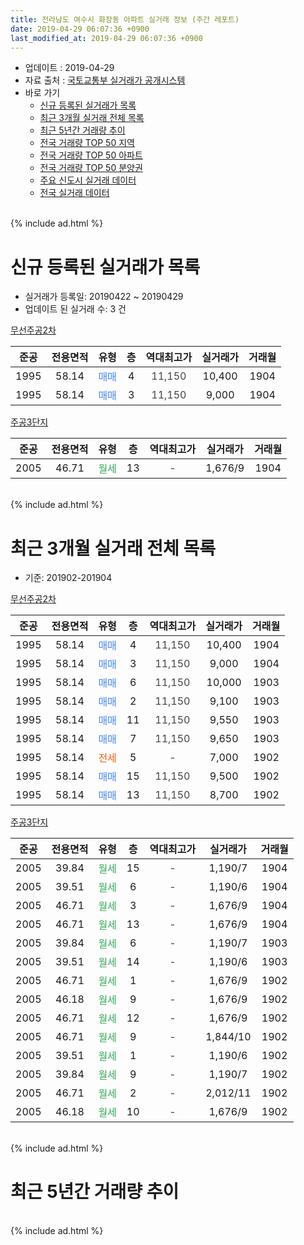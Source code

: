 ```yaml
---
title: 전라남도 여수시 화장동 아파트 실거래 정보 (주간 레포트)
date: 2019-04-29 06:07:36 +0900
last_modified_at: 2019-04-29 06:07:36 +0900
---
```


* 업데이트 : 2019-04-29
* 자료 출처 : [국토교통부 실거래가 공개시스템](http://rt.molit.go.kr)
* 바로 가기
    * [신규 등록된 실거래가 목록](#신규-등록된-실거래가-목록)
    * [최근 3개월 실거래 전체 목록](#최근-3개월-실거래-전체-목록)
    * [최근 5년간 거래량 추이](#최근-5년간-거래량-추이)
    * [전국 거래량 TOP 50 지역](https://inasie.github.io/apt-trade-info/최근-3개월-전국에서-가장-거래가-많이-발생한-지역)
    * [전국 거래량 TOP 50 아파트](https://inasie.github.io/apt-trade-info/최근-3개월-전국에서-가장-거래가-많이-발생한-아파트)
    * [전국 거래량 TOP 50 분양권](https://inasie.github.io/apt-trade-info/최근-3개월-전국에서-가장-거래가-많이-발생한-분양권)
    * [주요 신도시 실거래 데이터](https://inasie.github.io/apt-trade-info/주요-신도시)
    * [전국 실거래 데이터](https://inasie.github.io/apt-trade-info/전국)
<br>
{% include ad.html %}
<br>

# 신규 등록된 실거래가 목록
* 실거래가 등록일: 20190422 ~ 20190429
* 업데이트 된 실거래 수: 3 건


[무선주공2차](https://search.naver.com/search.naver?query=%EC%A0%84%EB%9D%BC%EB%82%A8%EB%8F%84+%EC%97%AC%EC%88%98%EC%8B%9C+%ED%99%94%EC%9E%A5%EB%8F%99+%EB%AC%B4%EC%84%A0%EC%A3%BC%EA%B3%B52%EC%B0%A8)

|준공|전용면적|유형|층|역대최고가|실거래가|거래월|
|:---:|:---:|:---:|:---:|:---:|:---:|:---:|
|1995|58.14|<span style="color:#4285f3">매매</span>|4|<span style="color:#444444">11,150</span>|10,400|1904|
|1995|58.14|<span style="color:#4285f3">매매</span>|3|<span style="color:#444444">11,150</span>|9,000|1904|

[주공3단지](https://search.naver.com/search.naver?query=%EC%A0%84%EB%9D%BC%EB%82%A8%EB%8F%84+%EC%97%AC%EC%88%98%EC%8B%9C+%ED%99%94%EC%9E%A5%EB%8F%99+%EC%A3%BC%EA%B3%B53%EB%8B%A8%EC%A7%80)

|준공|전용면적|유형|층|역대최고가|실거래가|거래월|
|:---:|:---:|:---:|:---:|:---:|:---:|:---:|
|2005|46.71|<span style="color:#34a853">월세</span>|13|<span style="color:#444444">-</span>|1,676/9|1904|


<br>
{% include ad.html %}
<br>

# 최근 3개월 실거래 전체 목록
* 기준: 201902-201904


[무선주공2차](https://search.naver.com/search.naver?query=%EC%A0%84%EB%9D%BC%EB%82%A8%EB%8F%84+%EC%97%AC%EC%88%98%EC%8B%9C+%ED%99%94%EC%9E%A5%EB%8F%99+%EB%AC%B4%EC%84%A0%EC%A3%BC%EA%B3%B52%EC%B0%A8)

|준공|전용면적|유형|층|역대최고가|실거래가|거래월|
|:---:|:---:|:---:|:---:|:---:|:---:|:---:|
|1995|58.14|<span style="color:#4285f3">매매</span>|4|<span style="color:#444444">11,150</span>|10,400|1904|
|1995|58.14|<span style="color:#4285f3">매매</span>|3|<span style="color:#444444">11,150</span>|9,000|1904|
|1995|58.14|<span style="color:#4285f3">매매</span>|6|<span style="color:#444444">11,150</span>|10,000|1903|
|1995|58.14|<span style="color:#4285f3">매매</span>|2|<span style="color:#444444">11,150</span>|9,100|1903|
|1995|58.14|<span style="color:#4285f3">매매</span>|11|<span style="color:#444444">11,150</span>|9,550|1903|
|1995|58.14|<span style="color:#4285f3">매매</span>|7|<span style="color:#444444">11,150</span>|9,650|1903|
|1995|58.14|<span style="color:#ff5a00">전세</span>|5|<span style="color:#444444">-</span>|7,000|1902|
|1995|58.14|<span style="color:#4285f3">매매</span>|15|<span style="color:#444444">11,150</span>|9,500|1902|
|1995|58.14|<span style="color:#4285f3">매매</span>|13|<span style="color:#444444">11,150</span>|8,700|1902|

[주공3단지](https://search.naver.com/search.naver?query=%EC%A0%84%EB%9D%BC%EB%82%A8%EB%8F%84+%EC%97%AC%EC%88%98%EC%8B%9C+%ED%99%94%EC%9E%A5%EB%8F%99+%EC%A3%BC%EA%B3%B53%EB%8B%A8%EC%A7%80)

|준공|전용면적|유형|층|역대최고가|실거래가|거래월|
|:---:|:---:|:---:|:---:|:---:|:---:|:---:|
|2005|39.84|<span style="color:#34a853">월세</span>|15|<span style="color:#444444">-</span>|1,190/7|1904|
|2005|39.51|<span style="color:#34a853">월세</span>|6|<span style="color:#444444">-</span>|1,190/6|1904|
|2005|46.71|<span style="color:#34a853">월세</span>|3|<span style="color:#444444">-</span>|1,676/9|1904|
|2005|46.71|<span style="color:#34a853">월세</span>|13|<span style="color:#444444">-</span>|1,676/9|1904|
|2005|39.84|<span style="color:#34a853">월세</span>|6|<span style="color:#444444">-</span>|1,190/7|1903|
|2005|39.51|<span style="color:#34a853">월세</span>|14|<span style="color:#444444">-</span>|1,190/6|1903|
|2005|46.71|<span style="color:#34a853">월세</span>|1|<span style="color:#444444">-</span>|1,676/9|1902|
|2005|46.18|<span style="color:#34a853">월세</span>|9|<span style="color:#444444">-</span>|1,676/9|1902|
|2005|46.71|<span style="color:#34a853">월세</span>|12|<span style="color:#444444">-</span>|1,676/9|1902|
|2005|46.71|<span style="color:#34a853">월세</span>|9|<span style="color:#444444">-</span>|1,844/10|1902|
|2005|39.51|<span style="color:#34a853">월세</span>|1|<span style="color:#444444">-</span>|1,190/6|1902|
|2005|39.84|<span style="color:#34a853">월세</span>|9|<span style="color:#444444">-</span>|1,190/7|1902|
|2005|46.71|<span style="color:#34a853">월세</span>|2|<span style="color:#444444">-</span>|2,012/11|1902|
|2005|46.18|<span style="color:#34a853">월세</span>|10|<span style="color:#444444">-</span>|1,676/9|1902|


<br>
{% include ad.html %}
<br>

# 최근 5년간 거래량 추이


<div style="width:100%;">
    <canvas id="deal_progress" height="200"></canvas>
</div>

<script>
new Chart(document.getElementById("deal_progress"), {
    type: 'line',
    data: {
        labels: ['201404','201405','201406','201407','201408','201409','201410','201411','201412','201501','201502','201503','201504','201505','201506','201507','201508','201509','201510','201511','201512','201601','201602','201603','201604','201605','201606','201607','201608','201609','201610','201611','201612','201701','201702','201703','201704','201705','201706','201707','201708','201709','201710','201711','201712','201801','201802','201803','201804','201805','201806','201807','201808','201809','201810','201811','201812','201901','201902','201903','201904'],
        datasets: [{
            label: '매매',
            pointRadius: 1,
            data: [1, 3, 3, 3, 3, 1, 4, 5, 4, 2, 4, 6, 6, 4, 1, 3, 5, 1, 4, 1, 4, 2, 3, 9, 7, 4, 6, 2, 2, 1, 9, 2, 1, 2, 6, 8, 1, 6, 12, 4, 4, 5, 4, 3, 0, 3, 3, 5, 4, 4, 3, 3, 6, 3, 3, 4, 3, 5, 2, 4, 2],
            borderColor: "rgba(255, 201, 14, 1)",
            backgroundColor: "rgba(255, 201, 14, 0.5)",
            fill: false,
            lineTension: 0
        },{
            label: '전월세',
            pointRadius: 1,
            data: [17, 9, 6, 5, 7, 3, 4, 1, 6, 5, 5, 7, 2, 27, 11, 9, 4, 2, 3, 1, 8, 1, 0, 5, 2, 12, 5, 14, 11, 11, 5, 5, 3, 7, 12, 4, 3, 42, 15, 15, 26, 13, 10, 11, 6, 7, 9, 8, 8, 15, 9, 11, 10, 13, 7, 6, 7, 7, 9, 2, 4],
            borderColor: "rgba(0, 141, 185, 1)",
            backgroundColor: "rgba(0, 141, 185, 0.5)",
            fill: false,
            lineTension: 0
        }
        ]
    },
    options: {
        responsive: true,
        title: {
            display: false
        },
        tooltips: {
            mode: 'index',
            intersect: false
        },
        hover: {
            mode: 'nearest',
            intersect: true
        },
        scales: {
            xAxes: [{
                display: true,
                scaleLabel: {
                    display: true,
                    labelString: '년/월'
                }
            }],
            yAxes: [{
                display: true,
                ticks: {
                    suggestedMin: 0,
                },
                scaleLabel: {
                    display: true,
                    labelString: '실거래 수'
                }
            }]
        }
    }
});

</script>


<br>
{% include ad.html %}
<br>

